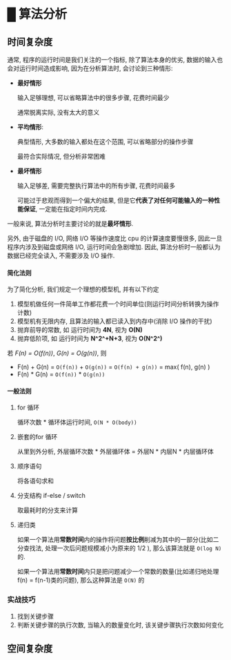 # █ 算法分析

## 时间复杂度

通常, 程序的运行时间是我们关注的一个指标, 除了算法本身的优劣, 数据的输入也会对运行时间造成影响, 因为在分析算法时, 会讨论到三种情形:

- **最好情形**

  输入足够理想, 可以省略算法中的很多步骤, 花费时间最少

  通常脱离实际, 没有太大的意义

- **平均情形**: 

  典型情形, 大多数的输入都处在这个范围, 可以省略部分的操作步骤

  最符合实际情况, 但分析非常困难

- **最坏情形**

  输入足够差, 需要完整执行算法中的所有步骤, 花费时间最多

  可能过于悲观而得到一个偏大的结果, 但是它**代表了对任何可能输入的一种性能保证**, 一定能在指定时间内完成. 

一般来说, 算法分析时主要讨论的就是**最坏情形**. 

另外, 由于磁盘的 I/O, 网络 I/O 等操作速度比 cpu 的计算速度要慢很多, 因此一旦程序内涉及到磁盘或网络 I/O, 运行时间会急剧增加. 因此, 算法分析时一般都认为数据已经完全读入, 不需要涉及 I/O 操作. 

#### 简化法则

为了简化分析, 我们规定一个理想的模型机, 并有以下约定

1. 模型机做任何一件简单工作都花费一个时间单位(则运行时间分析转换为操作计数)
2. 模型机有无限内存, 且算法的输入都已读入到内存中(消除 I/O 操作的干扰)
3. 抛弃前导的常数, 如 运行时间为 **4N**, 视为 **O(N)**
4. 抛弃低阶项, 如 运行时间为 **N^2^+N+3**, 视为 **O(N^2^)**

若 *F(n) = O(f(n))*, *G(n) = O(g(n))*, 则

- F(n) + G(n) = `O(f(n))` + `O(g(n))` = `O(f(n) + g(n))` = max( f(n), g(n) )
- F(n) * G(n) = `O(f(n))` * `O(g(n))`

#### 一般法则

1. for 循环

   循环次数 * 循环体运行时间, `O(N * O(body))`

2. 嵌套的for 循环

   从里到外分析, 外层循环次数 * 外层循环体 = 外层N * 内层N * 内层循环体

3. 顺序语句

   将各语句求和

4. 分支结构 if-else / switch

   取最耗时的分支来计算

5. 递归类

   如果一个算法用**常数时间**内的操作将问题**按比例**削减为其中的一部分(比如二分查找法, 处理一次后问题规模减小为原来的 1/2 ), 那么该算法就是 `O(log N)` 的.

   如果一个算法用**常数时间**内只是把问题减少一个常数的数量(比如递归地处理 f(n) = f(n-1)类的问题), 那么这种算法是 `O(N)` 的

### 实战技巧

1. 找到关键步骤
2. 判断关键步骤的执行次数, 当输入的数量变化时, 该关键步骤执行次数如何变化

## 空间复杂度